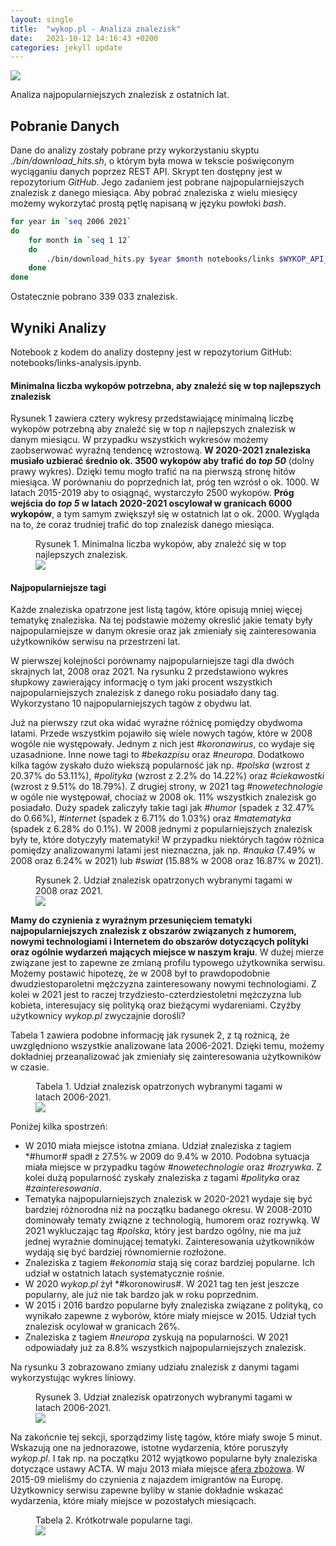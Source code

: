 ```yaml
---
layout: single
title:  "wykop.pl - Analiza znalezisk"
date:   2021-10-12 14:16:43 +0200
categories: jekyll update
---
```


<img src="{{site.url}}/assets/images/posts/wykoptags/logo_wykop_500.png" style="display: block; margin: auto;" />

Analiza najpopularniejszych znalezisk z ostatnich lat.

## Pobranie Danych

Dane do analizy zostały pobrane przy wykorzystaniu skyptu *./bin/download_hits.sh*, o którym była mowa w tekscie poświęconym wyciąganiu danych poprzez REST API. Skrypt ten dostępny jest w repozytorium *GitHub*. Jego zadaniem jest pobrane najpopularniejszych znalezisk z danego miesiąca. Aby pobrać znaleziska z wielu miesięcy możemy wykorzytać prostą pętlę napisaną w języku powłoki *bash*.

```bash
for year in `seq 2006 2021`
do
    for month in `seq 1 12`
    do
        ./bin/download_hits.py $year $month notebooks/links $WYKOP_API_KEY
    done
done
```

Ostatecznie pobrano 339 033 znalezisk.

## Wyniki Analizy

Notebook z kodem do analizy dostepny jest w repozytorium GitHub: notebooks/links-analysis.ipynb.

#### Minimalna liczba wykopów potrzebna, aby znaleźć się w top najlepszych znalezisk

Rysunek 1 zawiera cztery wykresy przedstawiającę minimalną liczbę wykopów potrzebną aby znaleźć się w top *n* najlepszych znalezisk w danym miesiącu. W przypadku wszystkich wykresów możemy zaobserwować wyraźną tendencę wzrostową. **W 2020-2021 znaleziska musiało uzbierać średnio ok. 3500 wykopów aby trafić do *top 50*** (dolny prawy wykres). Dzięki temu mogło trafić na na pierwszą stronę hitów miesiąca. W porównaniu do poprzednich lat, próg ten wzrósł o ok. 1000. W latach 2015-2019 aby to osiągnąć, wystarczyło 2500 wykopów. **Próg wejścia do *top 5* w latach 2020-2021 oscylował w granicach 6000 wykopów**, a tym samym zwiększył się w ostatnich lat o ok. 2000. Wygląda na to, że coraz trudniej trafić do top znalezisk danego miesiąca.

<figure>
    <figcaption>Rysunek 1. Minimalna liczba wykopów, aby znaleźć się w top najlepszych znalezisk.</figcaption>
    <img src="{{site.url}}/assets/images/posts/wykoptags/min_votes.png" style="display: block; margin: auto;" />
</figure>

#### Najpopularniejsze tagi

Każde znaleziska opatrzone jest listą tagów, które opisują mniej więcej tematykę znaleziska. Na tej podstawie możemy okreslić jakie tematy były najpopularniejsze w danym okresie oraz jak zmieniały się zainteresowania użytkowników serwisu na przestrzeni lat.

W pierwszej kolejności porównamy najpopularniejsze tagi dla dwóch skrajnych lat, 2008 oraz 2021. Na rysunku 2 przedstawiono wykres słupkowy zawierający informację o tym jaki procent wszystkich najpopularniejszych znalezisk z danego roku posiadało dany tag. Wykorzystano 10 najpopularniejszych tagów z obydwu lat.

Już na pierwszy rzut oka widać wyraźne różnicę pomiędzy obydwoma latami. Przede wszystkim pojawiło się wiele nowych tagów, które w 2008 wogóle nie występowały. Jednym z nich jest *#koronawirus*, co wydaje się uzasadnione. Inne nowe tagi to *#bekazpisu* oraz *#neuropa*. Dodatkowo kilka tagów zyskało dużo wiekszą popularność jak np. *#polska* (wzrost z 20.37% do 53.11%), *#polityka* (wzrost z 2.2% do 14.22%) oraz *#ciekawostki* (wzrost z 9.51% do 18.79%). Z drugiej strony, w 2021 tag *#nowetechnologie* w ogóle nie występował, chociaż w 2008 ok. 11% wszystkich znalezisk go posiadało. Duży spadek zaliczyły takie tagi jak *#humor* (spadek z 32.47% do 0.66%), *#internet* (spadek z 6.71% do 1.03%) oraz *#matematyka* (spadek z 6.28% do 0.1%). W 2008 jednymi z popularniejszych znalezisk były te, które dotyczyły matematyki! W przypadku niektórych tagów różnica pomiędzy analizowanymi latami jest nieznaczna, jak np. *#nauka* (7.49% w 2008 oraz 6.24% w 2021) lub *#swiat* (15.88% w 2008 oraz 16.87% w 2021).

<figure>
    <figcaption>Rysunek 2. Udział znalezisk opatrzonych wybranymi tagami w 2008 oraz 2021.</figcaption>
    <img src="{{site.url}}/assets/images/posts/wykoptags/popular_tags_shift.png" style="display: block; margin: auto;" />
</figure>

**Mamy do czynienia z wyraźnym przesunięciem tematyki najpopularniejszych znalezisk z obszarów związanych z humorem, nowymi technologiami i Internetem do obszarów dotyczących polityki oraz ogólnie wydarzeń mających miejsce w naszym kraju**. W dużej mierze związane jest to zapewne ze zmianą profilu typowego użytkownika serwisu. Możemy postawić hipotezę, że w 2008 był to prawdopodobnie dwudziestoparoletni mężczyzna zainteresowany nowymi technologiami. Z kolei w 2021 jest to raczej trzydziesto-czterdziestoletni mężczyzna lub kobieta, interesujacy się polityką oraz bieżącymi wydareniami. Czyżby użytkownicy *wykop.pl* zwyczajnie dorośli?

Tabela 1 zawiera podobne informację jak rysunek 2, z tą rożnicą, że uwzględniono wszystkie analizowane lata 2006-2021. Dzięki temu, możemy  dokładniej przeanalizować jak zmieniały się zainteresowania użytkowników w czasie. 

<figure>
    <figcaption>Tabela 1. Udział znalezisk opatrzonych wybranymi tagami w latach 2006-2021.</figcaption>
    <img src="{{site.url}}/assets/images/posts/wykoptags/popular-tags-table.png" style="display: block; margin: auto;" />
</figure>

Poniżej kilka spostrzeń:

- W 2010 miała miejsce istotna zmiana. Udział znaleziska z tagiem *#humor# spadł z 27.5% w 2009 do 9.4% w 2010. Podobna sytuacja miała miejsce w przypadku tagów *#nowetechnologie* oraz *#rozrywka*. Z kolei dużą popularność zyskały znaleziska z tagami *#polityka* oraz *#zainteresowania*.
- Tematyka najpopularniejszych znalezisk w 2020-2021 wydaje się być bardziej różnorodna niż na początku badanego okresu. W 2008-2010 dominowały tematy związne z technologią, humorem oraz rozrywką. W 2021 wykluczając tag *#polska*, który jest bardzo ogólny, nie ma już jednej wyraźnie dominującej tematyki. Zainteresowania użytkowników wydają się być bardziej równomiernie rozłożone.
- Znaleziska z tagiem *#ekonomia* stają się coraz bardziej popularne. Ich udział w ostatnich latach systematycznie rośnie.
- W 2020 *wykop.pl* żył *#koronowirus#. W 2021 tag ten jest jeszcze popularny, ale już nie tak bardzo jak w roku poprzednim.
- W 2015 i 2016 bardzo popularne były znaleziska związane z polityką, co wynikało zapewne z wyborów, które miały miejsce w 2015. Udział tych znalezisk ocylował w granicach 26%.
- Znaleziska z tagiem *#neuropa* zyskują na popularności. W 2021 odpowiadały już za 8.8% wszystkich najpopularniejszych znalezisk.

Na rysunku 3 zobrazowano zmiany udziału znalezisk z danymi tagami wykorzystując wykres liniowy.

<figure>
    <figcaption>Rysunek 3. Udział znalezisk opatrzonych wybranymi tagami w latach 2006-2021.</figcaption>
    <img src="{{site.url}}/assets/images/posts/wykoptags/popular_tags_series.png" style="display: block; margin: auto;" />
</figure>

Na zakońcnie tej sekcji, sporządzimy listę tagów, które miały swoje 5 minut. Wskazują one na jednorazowe, istotne wydarzenia, które poruszyły *wykop.pl*. I tak np. na początku 2012 wyjątkowo popularne były znaleziska dotyczące ustawy ACTA. W maju 2013 miała miejsce [afera zbożowa](https://wykopedia.fandom.com/pl/wiki/Afera_zbo%C5%BCowa). W 2015-09 mieliśmy do czynienia z najazdem imigrantów na Europę. Użytkownicy serwisu zapewne byliby w stanie dokładnie wskazać wydarzenia, które miały miejsce w pozostałych miesiącach.

<figure>
    <figcaption>Tabela 2. Krótkotrwale popularne tagi.</figcaption>
    <img src="{{site.url}}/assets/images/posts/wykoptags/tags-events.png" style="display: block; margin: auto;" />
</figure>
